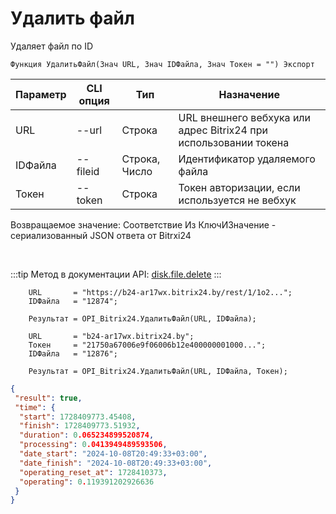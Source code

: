 ﻿---
sidebar_position: 4
---

# Удалить файл
 Удаляет файл по ID



`Функция УдалитьФайл(Знач URL, Знач IDФайла, Знач Токен = "") Экспорт`

  | Параметр | CLI опция | Тип | Назначение |
  |-|-|-|-|
  | URL | --url | Строка | URL внешнего вебхука или адрес Bitrix24 при использовании токена |
  | IDФайла | --fileid | Строка, Число | Идентификатор удаляемого файла |
  | Токен | --token | Строка | Токен авторизации, если используется не вебхук |

  
  Возвращаемое значение:   Соответствие Из КлючИЗначение - сериализованный JSON ответа от Bitrxi24

<br/>

:::tip
Метод в документации API: [disk.file.delete](https://dev.1c-bitrix.ru/rest_help/disk/file/disk_file_delete.php)
:::
<br/>


```bsl title="Пример кода"
    URL       = "https://b24-ar17wx.bitrix24.by/rest/1/1o2...";
    IDФайла   = "12874";

    Результат = OPI_Bitrix24.УдалитьФайл(URL, IDФайла);

    URL       = "b24-ar17wx.bitrix24.by";
    Токен     = "21750a67006e9f06006b12e400000001000...";
    IDФайла   = "12876";

    Результат = OPI_Bitrix24.УдалитьФайл(URL, IDФайла, Токен);
```
    



```json title="Результат"
{
 "result": true,
 "time": {
  "start": 1728409773.45408,
  "finish": 1728409773.51932,
  "duration": 0.065234899520874,
  "processing": 0.0413949489593506,
  "date_start": "2024-10-08T20:49:33+03:00",
  "date_finish": "2024-10-08T20:49:33+03:00",
  "operating_reset_at": 1728410373,
  "operating": 0.119391202926636
 }
}
```
